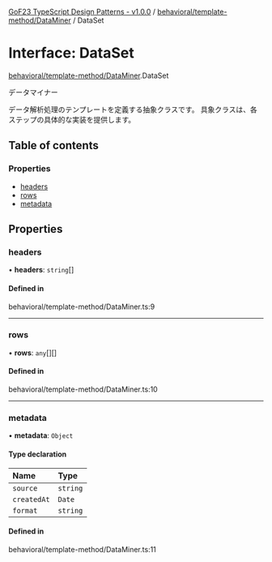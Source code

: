 [GoF23 TypeScript Design Patterns - v1.0.0](../README.md) / [behavioral/template-method/DataMiner](../modules/behavioral_template_method_DataMiner.md) / DataSet

# Interface: DataSet

[behavioral/template-method/DataMiner](../modules/behavioral_template_method_DataMiner.md).DataSet

データマイナー

データ解析処理のテンプレートを定義する抽象クラスです。
具象クラスは、各ステップの具体的な実装を提供します。

## Table of contents

### Properties

- [headers](behavioral_template_method_DataMiner.DataSet.md#headers)
- [rows](behavioral_template_method_DataMiner.DataSet.md#rows)
- [metadata](behavioral_template_method_DataMiner.DataSet.md#metadata)

## Properties

### headers

• **headers**: `string`[]

#### Defined in

behavioral/template-method/DataMiner.ts:9

___

### rows

• **rows**: `any`[][]

#### Defined in

behavioral/template-method/DataMiner.ts:10

___

### metadata

• **metadata**: `Object`

#### Type declaration

| Name | Type |
| :------ | :------ |
| `source` | `string` |
| `createdAt` | `Date` |
| `format` | `string` |

#### Defined in

behavioral/template-method/DataMiner.ts:11

